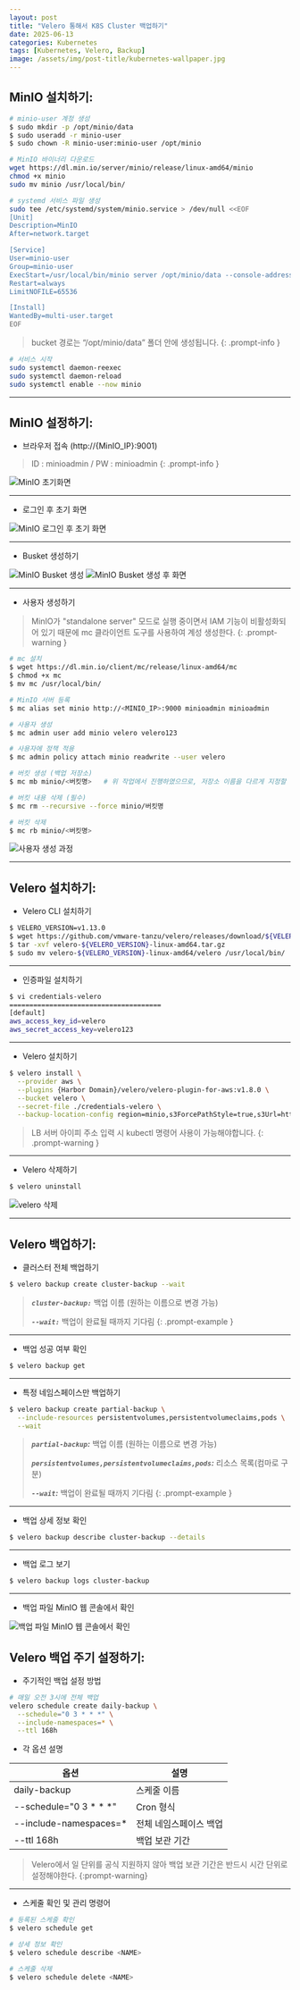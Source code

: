```yaml
---
layout: post
title: "Velero 통해서 K8S Cluster 백업하기"
date: 2025-06-13
categories: Kubernetes 
tags: [Kubernetes, Velero, Backup]
image: /assets/img/post-title/kubernetes-wallpaper.jpg
---
```


## MinIO 설치하기:
```bash
# minio-user 계정 생성
$ sudo mkdir -p /opt/minio/data
$ sudo useradd -r minio-user
$ sudo chown -R minio-user:minio-user /opt/minio

# MinIO 바이너리 다운로드
wget https://dl.min.io/server/minio/release/linux-amd64/minio
chmod +x minio
sudo mv minio /usr/local/bin/

# systemd 서비스 파일 생성
sudo tee /etc/systemd/system/minio.service > /dev/null <<EOF
[Unit]
Description=MinIO
After=network.target

[Service]
User=minio-user
Group=minio-user
ExecStart=/usr/local/bin/minio server /opt/minio/data --console-address ":9001"
Restart=always
LimitNOFILE=65536

[Install]
WantedBy=multi-user.target
EOF
```

> bucket 경로는 “/opt/minio/data” 폴더 안에 생성됩니다.
{: .prompt-info }

```bash
# 서비스 시작
sudo systemctl daemon-reexec
sudo systemctl daemon-reload
sudo systemctl enable --now minio
```

* * *

## MinIO 설정하기:
- 브라우저 접속 (http://{MinIO_IP}:9001)

> ID : minioadmin / PW : minioadmin 
{: .prompt-info }

![MinIO 초기화면](/assets/img/post/kubernetes/MinIO%20초기화면.png)

* * *

- 로그인 후 초기 화면

![MinIO 로그인 후 초기 화면](/assets/img/post/kubernetes/MinIO%20로그인%20후%20초기%20화면.png)

* * *

- Busket 생성하기

![MinIO Busket 생성](/assets/img/post/kubernetes/MinIO%20Busket%20생성.png)
![MinIO Busket 생성 후 화면](/assets/img/post/kubernetes/MinIO%20Busket%20생성%20후%20화면.png)

* * *

- 사용자 생성하기

> MinIO가 "standalone server" 모드로 실행 중이면서 IAM 기능이 비활성화되어 있기 때문에 mc 클라이언트 도구를 사용하여 계성 생성한다.
{: .prompt-warning }

```bash
# mc 설치
$ wget https://dl.min.io/client/mc/release/linux-amd64/mc
$ chmod +x mc
$ mv mc /usr/local/bin/

# MinIO 서버 등록
$ mc alias set minio http://<MINIO_IP>:9000 minioadmin minioadmin

# 사용자 생성
$ mc admin user add minio velero velero123

# 사용자에 정책 적용
$ mc admin policy attach minio readwrite --user velero

# 버킷 생성 (백업 저장소)
$ mc mb minio/<버킷명>   # 위 작업에서 진행하였으므로, 저장소 이름을 다르게 지정할 경우 사용

# 버킷 내용 삭제 (필수)
$ mc rm --recursive --force minio/버킷명

# 버킷 삭제
$ mc rb minio/<버킷명>
```

![사용자 생성 과정](/assets/img/post/kubernetes/사용자%20생성%20과정.png)

* * *

## Velero 설치하기:

- Velero CLI 설치하기

```bash
$ VELERO_VERSION=v1.13.0
$ wget https://github.com/vmware-tanzu/velero/releases/download/${VELERO_VERSION}/velero-${VELERO_VERSION}-linux-amd64.tar.gz
$ tar -xvf velero-${VELERO_VERSION}-linux-amd64.tar.gz
$ sudo mv velero-${VELERO_VERSION}-linux-amd64/velero /usr/local/bin/
```

* * *

- 인증파일 설치하기

```bash
$ vi credentials-velero
======================================
[default]
aws_access_key_id=velero
aws_secret_access_key=velero123
```

* * *

- Velero 설치하기

```bash
$ velero install \
  --provider aws \
  --plugins {Harbor Domain}/velero/velero-plugin-for-aws:v1.8.0 \
  --bucket velero \
  --secret-file ./credentials-velero \
  --backup-location-config region=minio,s3ForcePathStyle=true,s3Url=http://<LB_SERVER_IP>:9000
```

> LB 서버 아이피 주소 입력 시 kubectl 명령어 사용이 가능해야합니다.
{: .prompt-warning }

* * *

- Velero 삭제하기

```bash
$ velero uninstall
```

![velero 삭제](/assets/img/post/kubernetes/velero%20삭제.png)

* * *

## Velero 백업하기:
- 클러스터 전체 백업하기

```bash
$ velero backup create cluster-backup --wait
```

> ***`cluster-backup:`*** 백업 이름 (원하는 이름으로 변경 가능)
> 
> ***`--wait:`*** 백업이 완료될 때까지 기다림
{: .prompt-example }

* * *

- 백업 성공 여부 확인

```bash
$ velero backup get
```

* * *

- 특정 네임스페이스만 백업하기

```bash
$ velero backup create partial-backup \
  --include-resources persistentvolumes,persistentvolumeclaims,pods \
  --wait
```

> ***`partial-backup`:*** 백업 이름 (원하는 이름으로 변경 가능)
> 
> ***`persistentvolumes,persistentvolumeclaims,pods`:*** 리소스 목록(컴마로 구분)
> 
> ***`--wait`:*** 백업이 완료될 때까지 기다림
{: .prompt-example }

* * *

- 백업 상세 정보 확인

```bash
$ velero backup describe cluster-backup --details
```

* * *

- 백업 로그 보기

```bash
$ velero backup logs cluster-backup
```

* * *

- 백업 파일 MinIO 웹 콘솔에서 확인

![백업 파일 MinIO 웹 콘솔에서 확인](/assets/img/post/kubernetes/백업%20파일%20MinIO%20웹%20콘솔에서%20확인.png)

## Velero 백업 주기 설정하기:
- 주기적인 백업 설정 방법

```bash
# 매일 오전 3시에 전체 백업
velero schedule create daily-backup \
  --schedule="0 3 * * *" \
  --include-namespaces=* \
  --ttl 168h
```

- 각 옵션 설명

|옵션|설명|
|---|---|
|daily-backup|스케줄 이름|
|--schedule="0 3 * * *"|Cron 형식|
|--include-namespaces=*|전체 네임스페이스 백업|
|--ttl 168h|백업 보관 기간|

> Velero에서 일 단위를 공식 지원하지 않아 백업 보관 기간은 반드시 시간 단위로 설정해야한다.
{:prompt-warning}

* * *

- 스케줄 확인 및 관리 명령어

```bash
# 등록된 스케줄 확인
$ velero schedule get

# 상세 정보 확인
$ velero schedule describe <NAME>

# 스케줄 삭제
$ velero schedule delete <NAME>
```